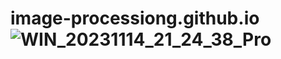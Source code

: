 # image-processiong.github.io![WIN_20231114_21_24_38_Pro](https://github.com/harshald007/image-processiong.github.io/assets/121076753/4550e12f-b4a0-474d-80ab-24e97473c665)

